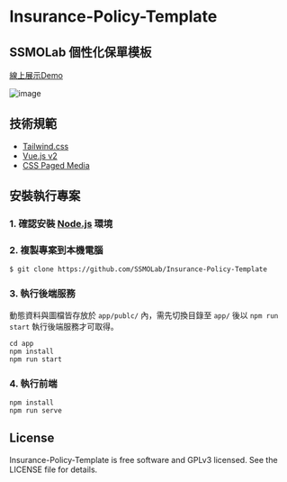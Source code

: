# Insurance-Policy-Template

## SSMOLab 個性化保單模板

[線上展示Demo](https://ssmolab.github.io/Insurance-Policy-Template/)

![image](https://github.com/SSMOLab/Insurance-Policy-Template/blob/main/document/img/doc-cover-img.png)

## 技術規範

- [Tailwind.css](https://tailwindcss.com/)
- [Vue.js v2](https://v2.vuejs.org/)
- [CSS Paged Media](https://www.w3.org/TR/css-page-3/)

## 安裝執行專案

### 1. 確認安裝 [Node.js](https://nodejs.org/zh-tw/download/) 環境

### 2. 複製專案到本機電腦

```
$ git clone https://github.com/SSMOLab/Insurance-Policy-Template
```

### 3. 執行後端服務

動態資料與圖檔皆存放於 `app/publc/` 內，需先切換目錄至 `app/` 後以 `npm run start` 執行後端服務才可取得。

```
cd app
npm install
npm run start
```

### 4. 執行前端

```
npm install
npm run serve
```

## License

Insurance-Policy-Template is free software and GPLv3 licensed. See the LICENSE file for details.
